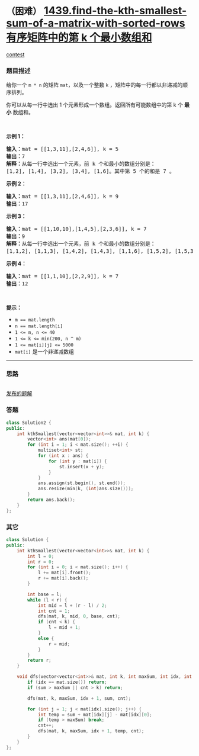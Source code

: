 # `（困难）` [1439.find-the-kth-smallest-sum-of-a-matrix-with-sorted-rows 有序矩阵中的第 k 个最小数组和](https://leetcode-cn.com/problems/find-the-kth-smallest-sum-of-a-matrix-with-sorted-rows/)

[contest](https://leetcode-cn.com/contest/weekly-contest-187/problems/find-the-kth-smallest-sum-of-a-matrix-with-sorted-rows/)

### 题目描述
<p>给你一个 <code>m&nbsp;* n</code> 的矩阵 <code>mat</code>，以及一个整数 <code>k</code> ，矩阵中的每一行都以非递减的顺序排列。</p>

<p>你可以从每一行中选出 1 个元素形成一个数组。返回所有可能数组中的第 k 个 <strong>最小</strong> 数组和。</p>

<p>&nbsp;</p>

<p><strong>示例 1：</strong></p>

<pre><strong>输入：</strong>mat = [[1,3,11],[2,4,6]], k = 5
<strong>输出：</strong>7
<strong>解释：</strong>从每一行中选出一个元素，前 k 个和最小的数组分别是：
[1,2], [1,4], [3,2], [3,4], [1,6]。其中第 5 个的和是 7 。  </pre>

<p><strong>示例 2：</strong></p>

<pre><strong>输入：</strong>mat = [[1,3,11],[2,4,6]], k = 9
<strong>输出：</strong>17
</pre>

<p><strong>示例 3：</strong></p>

<pre><strong>输入：</strong>mat = [[1,10,10],[1,4,5],[2,3,6]], k = 7
<strong>输出：</strong>9
<strong>解释：</strong>从每一行中选出一个元素，前 k 个和最小的数组分别是：
[1,1,2], [1,1,3], [1,4,2], [1,4,3], [1,1,6], [1,5,2], [1,5,3]。其中第 7 个的和是 9 。 
</pre>

<p><strong>示例 4：</strong></p>

<pre><strong>输入：</strong>mat = [[1,1,10],[2,2,9]], k = 7
<strong>输出：</strong>12
</pre>

<p>&nbsp;</p>

<p><strong>提示：</strong></p>

<ul>
	<li><code>m == mat.length</code></li>
	<li><code>n == mat.length[i]</code></li>
	<li><code>1 <= m, n <= 40</code></li>
	<li><code>1 <= k <= min(200, n ^&nbsp;m)</code></li>
	<li><code>1 <= mat[i][j] <= 5000</code></li>
	<li><code>mat[i]</code> 是一个非递减数组</li>
</ul>


---
### 思路
```
```

[发布的题解](https://leetcode-cn.com/problems/find-the-kth-smallest-sum-of-a-matrix-with-sorted-rows/solution/find-the-kth-smallest-sum-of-a-matrix-by-ikaruga/)

### 答题
``` C++
class Solution2 {
public:
    int kthSmallest(vector<vector<int>>& mat, int k) {
        vector<int> ans(mat[0]);
        for (int i = 1; i < mat.size(); ++i) {
            multiset<int> st;
            for (int x : ans) {
                for (int y : mat[i]) {
                    st.insert(x + y);
                }
            }
            ans.assign(st.begin(), st.end());
            ans.resize(min(k, (int)ans.size()));
        }
        return ans.back();
    }
};
```


### 其它
``` C++
class Solution {
public:
    int kthSmallest(vector<vector<int>>& mat, int k) {
        int l = 0;
        int r = 0;
        for (int i = 0; i < mat.size(); i++) {
            l += mat[i].front();
            r += mat[i].back();
        }

        int base = l;
        while (l < r) {
            int mid = l + (r - l) / 2;
            int cnt = 1;
            dfs(mat, k, mid, 0, base, cnt);
            if (cnt < k) {
                l = mid + 1;
            }
            else {
                r = mid;
            }
        }
        return r;
    }

    void dfs(vector<vector<int>>& mat, int k, int maxSum, int idx, int sum, int& cnt) {
        if (idx == mat.size()) return;
        if (sum > maxSum || cnt > k) return;

        dfs(mat, k, maxSum, idx + 1, sum, cnt);

        for (int j = 1; j < mat[idx].size(); j++) {
            int temp = sum + mat[idx][j] - mat[idx][0];
            if (temp > maxSum) break;
            cnt++;
            dfs(mat, k, maxSum, idx + 1, temp, cnt);
        }
    }
};
```


